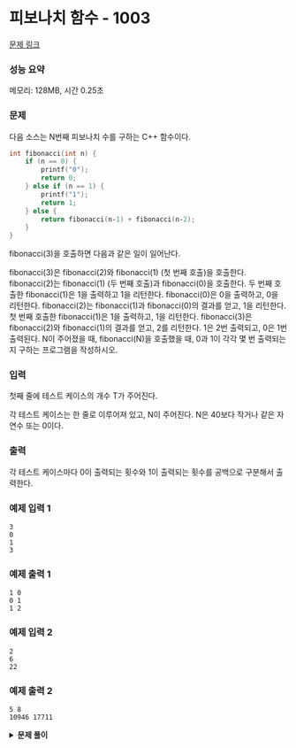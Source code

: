 # 피보나치 함수 - 1003

[문제 링크](https://www.acmicpc.net/problem/1003)

### 성능 요약

메모리: 128MB, 시간 0.25초

### 문제

다음 소스는 N번째 피보나치 수를 구하는 C++ 함수이다.

```c++
int fibonacci(int n) {
    if (n == 0) {
        printf("0");
        return 0;
    } else if (n == 1) {
        printf("1");
        return 1;
    } else {
        return fibonacci(n‐1) + fibonacci(n‐2);
    }
}
```

fibonacci(3)을 호출하면 다음과 같은 일이 일어난다.

fibonacci(3)은 fibonacci(2)와 fibonacci(1) (첫 번째 호출)을 호출한다.
fibonacci(2)는 fibonacci(1) (두 번째 호출)과 fibonacci(0)을 호출한다.
두 번째 호출한 fibonacci(1)은 1을 출력하고 1을 리턴한다.
fibonacci(0)은 0을 출력하고, 0을 리턴한다.
fibonacci(2)는 fibonacci(1)과 fibonacci(0)의 결과를 얻고, 1을 리턴한다.
첫 번째 호출한 fibonacci(1)은 1을 출력하고, 1을 리턴한다.
fibonacci(3)은 fibonacci(2)와 fibonacci(1)의 결과를 얻고, 2를 리턴한다.
1은 2번 출력되고, 0은 1번 출력된다. N이 주어졌을 때, fibonacci(N)을 호출했을 때, 0과 1이 각각 몇 번 출력되는지 구하는 프로그램을 작성하시오.

### 입력

첫째 줄에 테스트 케이스의 개수 T가 주어진다.

각 테스트 케이스는 한 줄로 이루어져 있고, N이 주어진다. N은 40보다 작거나 같은 자연수 또는 0이다.

### 출력

각 테스트 케이스마다 0이 출력되는 횟수와 1이 출력되는 횟수를 공백으로 구분해서 출력한다.

### 예제 입력 1

```
3
0
1
3
```

### 예제 출력 1

```
1 0
0 1
1 2
```

### 예제 입력 2

```
2
6
22
```

### 예제 출력 2

```
5 8
10946 17711
```

<details><summary><b>문제 풀이</b></summary>
<div markdown="1">

### 실패

```js
const [T, ...input] = require("fs")
  .readFileSync("./input.txt")
  .toString()
  .trim()
  .split("\n")
  .map((v) => +v);

function Solution(input) {
  const fibonacci = (n, answer) => {
    if (n === 0) {
      answer[0]++;
      return;
    } else if (n === 1) {
      answer[1]++;
      return;
    } else {
      return fibonacci(n - 1, answer) + fibonacci(n - 2, answer);
    }
  };

  for (let n of input) {
    const answer = [0, 0];

    fibonacci(n, answer);
    console.log(answer.join(" "));
  }
}

Solution(input);
```

역시나 했지만, 시간초과가 났다. 어떻게 풀어야 할까..?

### Solution 1 - 하향식

```js
function Solution(input) {
  for (let n of input) {
    const dp = new Array(n + 1).fill(-1);
    dp[0] = 0;
    dp[1] = 1;

    const fibonacci = (n) => {
      if (dp[n] === -1) {
        dp[n] = fibonacci(n - 1) + fibonacci(n - 2);
      }
      return dp[n];
    };

    fibonacci(n);

    if (n === 0) dp.reverse();
    console.log(dp[dp.length - 2], dp[dp.length - 1]);
  }
}

Solution(input);
```

다이나믹 프로그래밍에 대한 개념을 조금 공부하고 도전해봤다. 하향식 방식으로 문제 풀이에 접근했다. 제대로 이해하지 못했서 조금 다르게 풀이했다.
피보나치 함수를 돌리고 나면 맨 마지막 두수가 0과 1이 호출된 횟수와 같았기 때문에, 그들을 출력하는 방식으로 풀이했다.

- 주어진 테스트 케이스 만큼 반복한다.
- 주어진 수만큼 -1로 채운 배열을 생성한다.
- 첫번째와 두번째 인덱스를 0과 1로 채워준다.
- 피보나치 함수를 하향식 다이나믹 프로그래밍 기법을 이용해 구현한다.
  - 기본적으로 dp배열의 n번째 인덱스를 반환한다.
  - 만약 -1이라면(채워져 있지 않다면) 피보나치 수열의 패턴을 이용해 이전 두수를 더한 값을 채워준다.
  - 이렇게 하게 되면 이미 구한 재귀 함수의 값은 더 이상 체크할 필요가 없어진다.

</div>
</details>
